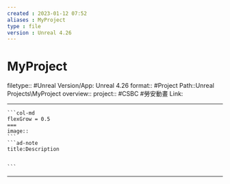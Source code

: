 ```yaml
---
created : 2023-01-12 07:52
aliases : MyProject
type : file
version : Unreal 4.26
---
```


# MyProject

filetype:: #Unreal
Version/App: Unreal 4.26
format:: #Project
Path::Unreal Projects\MyProject
overview::
project:: #CSBC #勞安動畫 
Link:

---

`````col
```col-md
flexGrow = 0.5
===
image::
```
```ad-note
title:Description


```

`````


---

